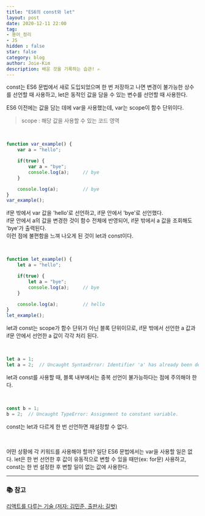 ```yaml
---
title: "ES6의 const와 let"
layout: post
date: 2020-12-11 22:00
tag:
- 용어_정리
- JS
hidden : false
star: false
category: blog
author: Joie-Kim
description: 배운 것을 기록하는 습관! ✍️
---
```


const는 ES6 문법에서 새로 도입되었으며 한 번 저장하고 나면 변경이 불가능한 상수를 선언할 때 사용하고,
let은 동적인 값을 담을 수 있는 변수를 선언할 때 사용한다.

ES6 이전에는 값을 담는 데에 var을 사용했는데, var는 scope이 함수 단위이다.
> scope : 해당 값을 사용할 수 있는 코드 영역

<br>

```jsx
function var_example() {
    var a = "hello";

    if(true) {
        var a = "bye";
        console.log(a);     // bye
    }

    console.log(a);         // bye
}
var_example();
```
if문 밖에서 var 값을 'hello'로 선언하고, if문 안에서 'bye'로 선언했다.<br>
if문 안에서 a의 값을 변경한 것이 함수 전체에 반영되어, if문 밖에서 a 값을 조회해도 'bye'가 출력된다.<br>
이런 점에 불편함을 느껴 나오게 된 것이 let과 const이다.

<br>

```jsx
function let_example() {
    let a = "hello";

    if(true) {
        let a = "bye";
        console.log(a);     // bye
    }

    console.log(a);         // hello
}
let_example();
```
let과 const는 scope가 함수 단위가 아닌 블록 단위이므로, if문 밖에서 선언한 a 값과 if문 안에서 선언한 a 값이 각각 처리 된다.

<br>

```jsx
let a = 1;
let a = 2;  // Uncaught SyntaxError: Identifier 'a' has already been declared.
```
let과 const를 사용할 때, 블록 내부에서는 중복 선언이 불가능하다는 점에 주의해야 한다.

<br>

```jsx
const b = 1;
b = 2;  // Uncaught TypeError: Assignment to constant variable.
```
const는 let과 다르게 한 번 선언하면 재설정할 수 없다.

<br>

어떤 상황에 각 키워드를 사용해야 할까? 일단 ES6 문법에서는 var을 사용할 일은 없다. let은 한 번 선언한 후 값이 유동적으로 변할 수 있을 때만(ex: for문) 사용하고, const는 한 번 설정한 후 변할 일이 없는 값에 사용한다.

---

### 📚 참고
[리액트를 다루는 기술 (저자: 김민준, 출판사: 길벗)](http://www.kyobobook.co.kr/product/detailViewKor.laf?ejkGb=KOR&mallGb=KOR&barcode=9791160508796&orderClick=LEa&Kc=)